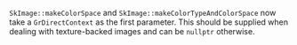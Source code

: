 `SkImage::makeColorSpace` and `SkImage::makeColorTypeAndColorSpace` now take a `GrDirectContext`
as the first parameter. This should be supplied when dealing with texture-backed images and can
be `nullptr` otherwise.